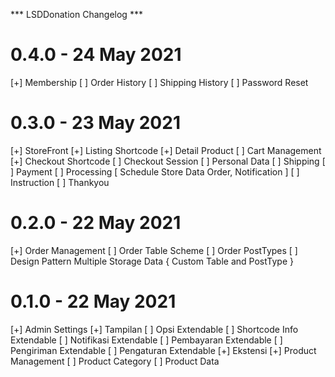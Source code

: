 *** LSDDonation Changelog ***

# 0.4.0 - 24 May 2021
[+] Membership
  [ ] Order History
  [ ] Shipping History
  [ ] Password Reset

# 0.3.0 - 23 May 2021
[+] StoreFront
  [+] Listing Shortcode
  [+] Detail Product
  [ ] Cart Management
  [+] Checkout Shortcode
    [ ] Checkout Session
    [ ] Personal Data
    [ ] Shipping 
    [ ] Payment
    [ ] Processing [ Schedule Store Data Order, Notification ]
    [ ] Instruction
  [ ] Thankyou

# 0.2.0 - 22 May 2021
[+] Order Management
  [ ] Order Table Scheme
  [ ] Order PostTypes
  [ ] Design Pattern Multiple Storage Data { Custom Table and PostType }

# 0.1.0 - 22 May 2021
[+] Admin Settings
  [+] Tampilan
    [ ] Opsi Extendable
    [ ] Shortcode Info Extendable
  [ ] Notifikasi Extendable
  [ ] Pembayaran Extendable
  [ ] Pengiriman Extendable
  [ ] Pengaturan Extendable
  [+] Ekstensi
[+] Product Management
  [ ] Product Category
  [ ] Product Data

